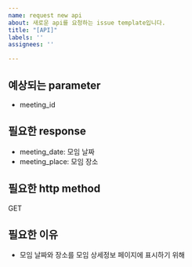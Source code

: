```yaml
---
name: request new api
about: 새로운 api를 요청하는 issue template입니다.
title: "[API]"
labels: ''
assignees: ''

---
```


## 예상되는 parameter
- meeting_id

## 필요한 response
- meeting_date: 모임 날짜
- meeting_place: 모임 장소

## 필요한 http method
GET

## 필요한 이유
- 모임 날짜와 장소를 모임 상세정보 페이지에 표시하기 위해
